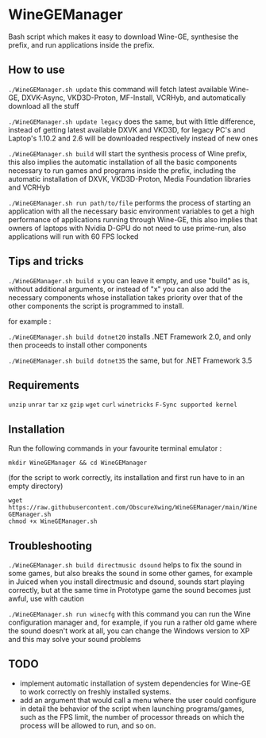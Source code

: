 # WineGEManager

Bash script which makes it easy to download Wine-GE, synthesise the prefix, and run applications inside the prefix.

## How to use


``` ./WineGEManager.sh update ``` this command will fetch latest available Wine-GE, DXVK-Async, VKD3D-Proton, MF-Install, VCRHyb, and automatically download all the stuff

``` ./WineGEManager.sh update legacy ``` does the same, but with little difference, instead of getting latest available DXVK and VKD3D, for legacy PC's and Laptop's 1.10.2 and 2.6 will be downloaded respectively instead of new ones

``` ./WineGEManager.sh build ``` will start the synthesis process of Wine prefix, this also implies the automatic installation of all the basic components necessary to run games and programs inside the prefix, including the automatic installation of DXVK, VKD3D-Proton, Media Foundation libraries and VCRHyb

``` ./WineGEManager.sh run path/to/file ``` performs the process of starting an application with all the necessary basic environment variables to get a high performance of applications running through Wine-GE, this also implies that owners of laptops with Nvidia D-GPU do not need to use prime-run, also applications will run with 60 FPS locked

## Tips and tricks

``` ./WineGEManager.sh build x ``` you can leave it empty, and use "build" as is, without additional arguments, or instead of "x" you can also add the necessary components whose installation takes priority over that of the other components the script is programmed to install.

for example :

``` ./WineGEManager.sh build dotnet20 ``` installs .NET Framework 2.0, and only then proceeds to install other components

``` ./WineGEManager.sh build dotnet35 ``` the same, but for .NET Framework 3.5

## Requirements

``` unzip ``` ``` unrar ``` ``` tar ``` ``` xz ``` ``` gzip ``` ``` wget ``` ``` curl ``` ``` winetricks ``` ``` F-Sync supported kernel ```

## Installation

Run the following commands in your favourite terminal emulator :

``` mkdir WineGEManager && cd WineGEManager ``` 

(for the script to work correctly, its installation and first run have to in an empty directory)

``` wget https://raw.githubusercontent.com/ObscureXwing/WineGEManager/main/WineGEManager.sh ``` <br>
``` chmod +x WineGEManager.sh ```

## Troubleshooting

``` ./WineGEManager.sh build directmusic dsound ``` helps to fix the sound in some games, but also breaks the sound in some other games, for example in Juiced when you install directmusic and dsound, sounds start playing correctly, but at the same time in Prototype game the sound becomes just awful, use with caution

``` ./WineGEManager.sh run winecfg ``` with this command you can run the Wine configuration manager and, for example, if you run a rather old game where the sound doesn't work at all, you can change the Windows version to XP and this may solve your sound problems

## TODO

- implement automatic installation of system dependencies for Wine-GE to work correctly on freshly installed systems.
- add an argument that would call a menu where the user could configure in detail the behavior of the script when launching programs/games, such as the FPS limit, the number of processor threads on which the process will be allowed to run, and so on.

